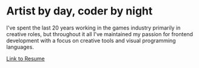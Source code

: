 # Artist by day, coder by night

I've spent the last 20 years working in the games industry primarily in creative roles, but throughout it all I've maintained my passion for frontend development with a focus on creative tools and visual programming languages.

[Link to Resume](https://danfessler.github.io)
